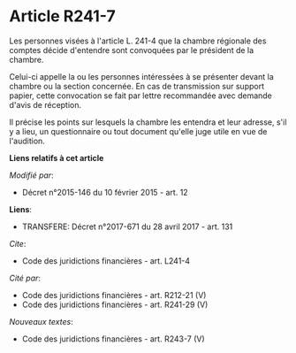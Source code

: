 # Article R241-7

Les personnes visées à l'article L. 241-4 que la chambre régionale des comptes décide d'entendre sont convoquées par le
président de la chambre. 

Celui-ci appelle la ou les personnes intéressées à se présenter devant la chambre ou la section concernée. En cas de
transmission sur support papier, cette convocation se fait par lettre recommandée avec demande d'avis de réception. 

Il précise les points sur lesquels la chambre les entendra et leur adresse, s'il y a lieu, un questionnaire ou tout document
qu'elle juge utile en vue de l'audition.

**Liens relatifs à cet article**

_Modifié par_:

  - Décret n°2015-146 du 10 février 2015 - art. 12

**Liens**:

  - TRANSFERE: Décret n°2017-671 du 28 avril 2017 - art. 131

_Cite_:

  - Code des juridictions financières - art. L241-4

_Cité par_:

  - Code des juridictions financières - art. R212-21 (V)
  - Code des juridictions financières - art. R241-29 (V)

_Nouveaux textes_:

  - Code des juridictions financières - art. R243-7 (V)
